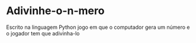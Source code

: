 # Adivinhe-o-n-mero
Escrito na linguagem Python
jogo em que o computador gera um número e o jogador tem que adivinha-lo
